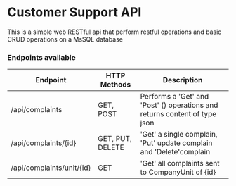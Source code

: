 ﻿# Customer Support API
 
 This is a simple web RESTful api that perform restful operations and basic CRUD operations on a MsSQL database
 
 ### Endpoints available
 
 | Endpoint                     | HTTP Methods           | Description                                                                |
 | -----------------------------|------------------------|----------------------------------------------------------------------------|
 | /api/complaints              | GET, POST              | Performs a 'Get' and 'Post' () operations and returns content of type json |
 | /api/complaints/{id}         | GET, PUT, DELETE       | 'Get' a single complain, 'Put' update complain and 'Delete'complain        |
 | /api/complaints/unit/{id}    | GET                    | 'Get' all complaints sent to CompanyUnit of {id}                           |
